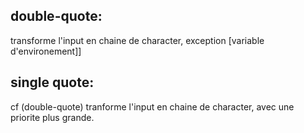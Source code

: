 

## double-quote:
transforme l'input en chaine de character, exception [variable d'environement]]

## single quote:
cf (double-quote) tranforme l'input en chaine de character, avec une priorite plus grande.
